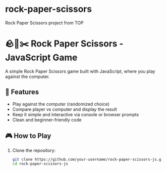 # rock-paper-scissors
Rock Paper Scissors project from TOP

# 🪨📄✂️ Rock Paper Scissors - JavaScript Game

A simple Rock Paper Scissors game built with JavaScript, where you play against the computer.

## 🚀 Features

- Play against the computer (randomized choice)
- Compare player vs computer and display the result
- Keep it simple and interactive via console or browser prompts
- Clean and beginner-friendly code

## 🎮 How to Play

1. Clone the repository:
   ```bash
   git clone https://github.com/your-username/rock-paper-scissors-js.git
   cd rock-paper-scissors-js

